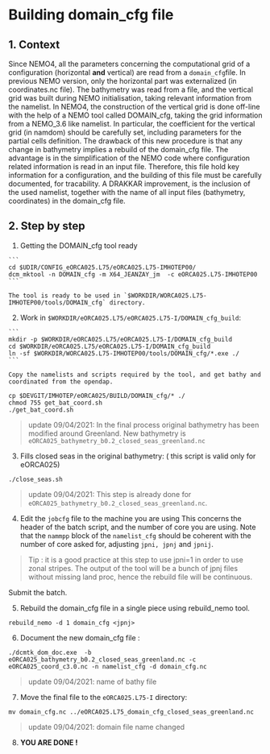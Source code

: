 # Building domain_cfg file
## 1. Context
Since NEMO4, all the parameters concerning the computational grid of a configuration (horizontal **and** vertical) are read from a `domain_cfg`file. In previous
NEMO version, only the horizontal part was externalized (in coordinates.nc file). The bathymetry was read from a file, and the vertical grid was built during
NEMO initialisation, taking relevant information from the namelist.  In NEMO4, the construction of the vertical grid is done off-line with the help of a NEMO tool
called DOMAIN_cfg, taking the grid information from a NEMO_3.6 like namelist. In particular, the coefficient for the vertical grid (in namdom) should be carefully set,
including parameters for the partial cells definition.  The drawback of this new procedure is that any change in bathymetry implies a rebuild of the domain_cfg file.
The advantage is in the simplification of the NEMO code where configuration related information is read in an input file.  Therefore, this file hold key information
for a configuration, and the building of this file must be carefully documented, for tracability.  A DRAKKAR improvement, is the inclusion of the used namelist, together with the name of all input files (bathymetry, coordinates) in the domain_cfg file.

## 2. Step by step
  1. Getting the DOMAIN_cfg tool ready

    ```
    cd $UDIR/CONFIG_eORCA025.L75/eORCA025.L75-IMHOTEP00/
    dcm_mktool -n DOMAIN_cfg -m X64_JEANZAY_jm  -c eORCA025.L75-IMHOTEP00
    ```
 
    The tool is ready to be used in `$WORKDIR/WORCA025.L75-IMHOTEP00/tools/DOMAIN_cfg` directory.
  
  2. Work in `$WORKDIR/eORCA025.L75/eORCA025.L75-I/DOMAIN_cfg_build`:

    ```
    mkdir -p $WORKDIR/eORCA025.L75/eORCA025.L75-I/DOMAIN_cfg_build
    cd $WORKDIR/eORCA025.L75/eORCA025.L75-I/DOMAIN_cfg_build
    ln -sf $WORKDIR/WORCA025.L75-IMHOTEP00/tools/DOMAIN_cfg/*.exe ./
    ```
   
    Copy the namelists and scripts required by the tool, and get bathy and coordinated from the opendap.

  ```
  cp $DEVGIT/IMHOTEP/eORCA025/BUILD/DOMAIN_cfg/* ./
  chmod 755 get_bat_coord.sh
  ./get_bat_coord.sh
  ```

> update 09/04/2021: In the final process original bathymetry has been modified around Greenland. New bathymetry is `eORCA025_bathymetry_b0.2_closed_seas_greenland.nc`

 3. Fills closed seas in the original bathymetry: ( this script is valid only for eORCA025)

   ```
   ./close_seas.sh 
   ```

> update 09/04/2021: This step is already done for `eORCA025_bathymetry_b0.2_closed_seas_greenland.nc`.

 4. Edit the `jobcfg` file to the machine you are using
  This concerns the header of the batch script, and the number of core you are using.
  Note that the `nammpp` block of the `namelist_cfg` should be coherent with the number of core asked for,
adjusting `jpni, jpnj` and `jpnij`.
> Tip : it is a good practice at this step to use jpni=1 in order to use zonal stripes. The output of the
> tool will be a bunch of jpnj files without missing land proc, hence the rebuild file will be continuous.  

   Submit the batch.  
    
 5. Rebuild the domain_cfg file in a single piece using rebuild_nemo tool.

   ```
   rebuild_nemo -d 1 domain_cfg <jpnj>
   ```

 6. Document the new domain_cfg file :

   ```
   ./dcmtk_dom_doc.exe  -b eORCA025_bathymetry_b0.2_closed_seas_greenland.nc -c eORCA025_coord_c3.0.nc -n namelist_cfg -d domain_cfg.nc
   ```

> update 09/04/2021: name of bathy file

 7. Move the final file to the `eORCA025.L75-I` directory:

   ```
   mv domain_cfg.nc ../eORCA025.L75_domain_cfg_closed_seas_greenland.nc
   ```

> update 09/04/2021: domain file name changed

 8. **YOU ARE DONE !**

